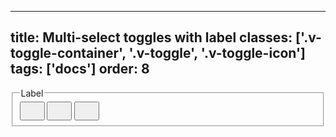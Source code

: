 <!--
 *              Copyright (c) 2025 Visa, Inc.
 *
 * Licensed under the Apache License, Version 2.0 (the "License");
 * you may not use this file except in compliance with the License.
 * You may obtain a copy of the License at
 *
 *         http://www.apache.org/licenses/LICENSE-2.0
 *
 * Unless required by applicable law or agreed to in writing, software
 * distributed under the License is distributed on an "AS IS" BASIS,
 * WITHOUT WARRANTIES OR CONDITIONS OF ANY KIND, either express or implied.
 * See the License for the specific language governing permissions and
 * limitations under the License.
 *
 -->
---
title: Multi-select toggles with label
classes: ['.v-toggle-container', '.v-toggle', '.v-toggle-icon']
tags: ['docs']
order: 8
---

<fieldset aria-labelledby="multi-select-toggle-legend">
 <legend class="v-label" id="multi-select-toggle-legend">Label</legend>
  <div class="v-toggle-container v-mt-4">
    <button aria-label="Label 1" class="v-toggle v-toggle-icon" aria-pressed="true">
      <svg aria-hidden="true" class="v-icon v-icon-low" focusable="false" height="24" viewbox="0 0 24 24" width="24">
        <use href="#visa-map-location-low">
        </use>
      </svg>
    </button>
    <button aria-label="Label 2" class="v-toggle v-toggle-icon" aria-pressed="false">
      <svg aria-hidden="true" class="v-icon v-icon-low" focusable="false" height="24" viewbox="0 0 24 24" width="24">
        <use href="#visa-view-list-low">
        </use>
      </svg>
    </button>
    <button aria-label="Label 3" class="v-toggle v-toggle-icon" aria-pressed="true">
      <svg aria-hidden="true" class="v-icon v-icon-low" focusable="false" height="24" viewbox="0 0 24 24" width="24">
        <use href="#visa-view-grid-low">
        </use>
      </svg>
    </button>
  </div>
</fieldset>